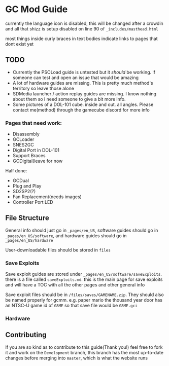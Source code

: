 # GC Mod Guide

currently the language icon is disabled, this will be changed after a crowdin and all that shizz is setup
disabled on line 90 of `_includes/masthead.html`

most things inside curly braces in text bodies indicate links to pages that dont exist yet

## TODO
* Currently the PSOLoad guide is untested but it *should* be working. if someone can test and open an issue that would be amazing
* A lot of hardware guides are missing. This is pretty much method's territory so leave those alone
* SDMedia launcher / action replay guides are missing. I know nothing about them so i need someone to give a bit more info.
* Some pictures of a DOL-101 cube. inside and out. all angles. Please contact me(method) through the gamecube discord for more info

### Pages that need work:
+ Disassembly
+ GCLoader
+ SNES2GC
+ Digital Port in DOL-101
+ Support Braces
+ GCDigital(leave for now

Half done:
+ GCDual
+ Plug and Play
+ SD2SP2(?)
+ Fan Replacement(needs images)
+ Controller Port LED

## File Structure
General info should just go in `_pages/en_US`, software guides should go in `_pages/en_US/software`, and hardware guides should go in `_pages/en_US/hardware`

User-downloadable files should be stored in `files`

### Save Exploits
Save exploit guides are stored under `_pages/en_US/software/saveExploits`. there is a file called `saveExploits.md`. this is the main page for save exploits and will have a TOC with all the other pages and other general info

Save exploit files should be in `/files/saves/GAMENAME.zip`. They should also be named properly for gcmm. e.g. paper mario the thousand year door has an NTSC-U game id of `G8ME` so that save file would be `G8ME.gci`

### Hardware

## Contributing

If you are so kind as to contribute to this guide(Thank you!) feel free to fork it and work on the `Development` branch, this branch has the most up-to-date changes before merging into `master`, which is what the website runs
